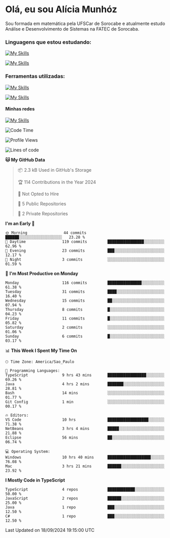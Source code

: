 # Olá, eu sou Alícia Munhóz

<p>Sou formada em matemática pela UFSCar de Sorocabe e atualmente estudo Análise e Desenvolvimento de Sistemas na FATEC de Sorocaba.</p>

### Linguagens que estou estudando:

[![My Skills](https://skillicons.dev/icons?i=js,ts,html,css)](https://skillicons.dev)


[![My Skills](https://skillicons.dev/icons?i=nodejs,java,py,latex)](https://skillicons.dev)

### Ferramentas utilizadas:

[![My Skills](https://skillicons.dev/icons?i=vscode,discord,figma,git)](https://skillicons.dev)

[![My Skills](https://skillicons.dev/icons?i=github,gmail,mongodb,sublime)](https://skillicons.dev)

#### Minhas redes
[![My Skills](https://skillicons.dev/icons?i=linkedin)](https://www.linkedin.com/in/aliciamunhozfrancodecamargo/)

<!--START_SECTION:waka-->
![Code Time](http://img.shields.io/badge/Code%20Time-48%20hrs%206%20mins-blue)

![Profile Views](http://img.shields.io/badge/Profile%20Views-0-blue)

![Lines of code](https://img.shields.io/badge/From%20Hello%20World%20I%27ve%20Written-111.6%20thousand%20lines%20of%20code-blue)

**🐱 My GitHub Data** 

> 📦 2.3 kB Used in GitHub's Storage 
 > 
> 🏆 114 Contributions in the Year 2024
 > 
> 🚫 Not Opted to Hire
 > 
> 📜 5 Public Repositories 
 > 
> 🔑 2 Private Repositories 
 > 
**I'm an Early 🐤** 

```text
🌞 Morning                44 commits          ██████░░░░░░░░░░░░░░░░░░░   23.28 % 
🌆 Daytime                119 commits         ████████████████░░░░░░░░░   62.96 % 
🌃 Evening                23 commits          ███░░░░░░░░░░░░░░░░░░░░░░   12.17 % 
🌙 Night                  3 commits           ░░░░░░░░░░░░░░░░░░░░░░░░░   01.59 % 
```
📅 **I'm Most Productive on Monday** 

```text
Monday                   116 commits         ███████████████░░░░░░░░░░   61.38 % 
Tuesday                  31 commits          ████░░░░░░░░░░░░░░░░░░░░░   16.40 % 
Wednesday                15 commits          ██░░░░░░░░░░░░░░░░░░░░░░░   07.94 % 
Thursday                 8 commits           █░░░░░░░░░░░░░░░░░░░░░░░░   04.23 % 
Friday                   11 commits          █░░░░░░░░░░░░░░░░░░░░░░░░   05.82 % 
Saturday                 2 commits           ░░░░░░░░░░░░░░░░░░░░░░░░░   01.06 % 
Sunday                   6 commits           █░░░░░░░░░░░░░░░░░░░░░░░░   03.17 % 
```


📊 **This Week I Spent My Time On** 

```text
🕑︎ Time Zone: America/Sao_Paulo

💬 Programming Languages: 
TypeScript               9 hrs 43 mins       █████████████████░░░░░░░░   69.26 % 
Java                     4 hrs 2 mins        ███████░░░░░░░░░░░░░░░░░░   28.81 % 
Bash                     14 mins             ░░░░░░░░░░░░░░░░░░░░░░░░░   01.77 % 
Git Config               1 min               ░░░░░░░░░░░░░░░░░░░░░░░░░   00.17 % 

🔥 Editors: 
VS Code                  10 hrs              ██████████████████░░░░░░░   71.38 % 
NetBeans                 3 hrs 4 mins        █████░░░░░░░░░░░░░░░░░░░░   21.88 % 
Eclipse                  56 mins             ██░░░░░░░░░░░░░░░░░░░░░░░   06.74 % 

💻 Operating System: 
Windows                  10 hrs 40 mins      ███████████████████░░░░░░   76.08 % 
Mac                      3 hrs 21 mins       ██████░░░░░░░░░░░░░░░░░░░   23.92 % 
```

**I Mostly Code in TypeScript** 

```text
TypeScript               4 repos             ████████████░░░░░░░░░░░░░   50.00 % 
JavaScript               2 repos             ██████░░░░░░░░░░░░░░░░░░░   25.00 % 
Java                     1 repo              ███░░░░░░░░░░░░░░░░░░░░░░   12.50 % 
C#                       1 repo              ███░░░░░░░░░░░░░░░░░░░░░░   12.50 % 
```




 Last Updated on 18/09/2024 19:15:00 UTC
<!--END_SECTION:waka-->
